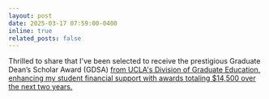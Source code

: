 ```yaml
---
layout: post
date: 2025-03-17 07:59:00-0400
inline: true
related_posts: false
---
```


Thrilled to share that I've been selected to receive the prestigious Graduate Dean’s Scholar Award (GDSA) <a href=https://grad.ucla.edu/funding/financial-aid/funding-for-entering-students/graduate-deans-scholar-award-gdsa> from UCLA's Division of Graduate Education, enhancing my student financial support with awards totaling $14,500 over the next two years.
